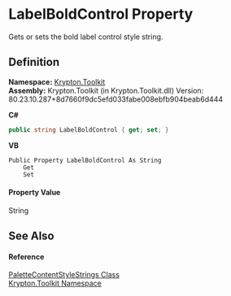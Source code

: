 # LabelBoldControl Property


Gets or sets the bold label control style string.



## Definition
**Namespace:** <a href="79d2eac2-21f4-54ff-7552-b20c33c30600.md">Krypton.Toolkit</a>  
**Assembly:** Krypton.Toolkit (in Krypton.Toolkit.dll) Version: 80.23.10.287+8d7660f9dc5efd033fabe008ebfb904beab6d444

**C#**
``` C#
public string LabelBoldControl { get; set; }
```
**VB**
``` VB
Public Property LabelBoldControl As String
	Get
	Set
```



#### Property Value
String

## See Also


#### Reference
<a href="c9f79244-3372-6b13-5a34-3c9d3998c832.md">PaletteContentStyleStrings Class</a>  
<a href="79d2eac2-21f4-54ff-7552-b20c33c30600.md">Krypton.Toolkit Namespace</a>  
